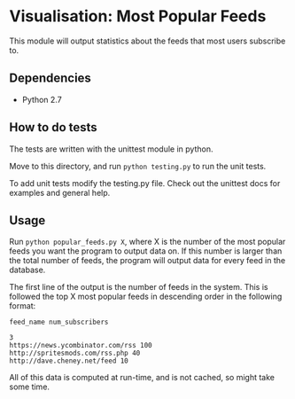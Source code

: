 Visualisation: Most Popular Feeds
=================================

This module will output statistics about the feeds that most users subscribe to.

Dependencies
------------

- Python 2.7

How to do tests
------------

The tests are written with the unittest module in python.

Move to this directory, and run `python testing.py` to run the unit tests.

To add unit tests modify the testing.py file.
Check out the unittest docs for examples and general help.

Usage
-----

Run `python popular_feeds.py X`, where X is the number of the most popular feeds you want the program to output data on. If this number is larger than the total number of feeds, the program will output data for every feed in the database.

The first line of the output is the number of feeds in the system. This is followed the top X most popular feeds in descending order in the following format:

`feed_name num_subscribers`

```
3
https://news.ycombinator.com/rss 100
http://spritesmods.com/rss.php 40
http://dave.cheney.net/feed 10
```

All of this data is computed at run-time, and is not cached, so might take some time.
